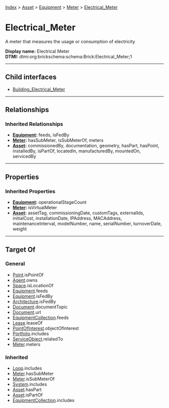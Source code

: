 [Index](../../../../index.md) > [Asset](../../../Asset.md) > [Equipment](../../Equipment.md) > [Meter](../Meter.md) > [Electrical_Meter](#)
# Electrical_Meter

A meter that measures the usage or consumption of electricity


**Display name:** Electrical Meter<br />
**DTMI:** dtmi:org:brickschema:schema:Brick:Electrical_Meter;1

---

## Child interfaces
* [Building_Electrical_Meter](Building-.md)

---

## Relationships

### Inherited Relationships
* **[Equipment](../../Equipment.md):** feeds, isFedBy
* **[Meter](../Meter.md):** hasSubMeter, isSubMeterOf, meters
* **[Asset](../../../Asset.md):** commissionedBy, documentation, geometry, hasPart, hasPoint, installedBy, isPartOf, locatedIn, manufacturedBy, mountedOn, servicedBy

---

## Properties

### Inherited Properties
* **[Equipment](../../Equipment.md):** operationalStageCount
* **[Meter](../Meter.md):** isVirtualMeter
* **[Asset](../../../Asset.md):** assetTag, commissioningDate, customTags, externalIds, initialCost, installationDate, IPAddress, MACAddress, maintenanceInterval, modelNumber, name, serialNumber, turnoverDate, weight

---

## Target Of
### General
* [Point](../../../../Point/Point.md).isPointOf
* [Agent](../../../../Agent/Agent.md).owns
* [Space](../../../../Space/Space.md).isLocationOf
* [Equipment](../../Equipment.md).feeds
* [Equipment](../../Equipment.md).isFedBy
* [Architecture](../../../../Space/Architecture/Architecture.md).isFedBy
* [Document](../../../../Information/Document/Document.md).documentTopic
* [Document](../../../../Information/Document/Document.md).url
* [EquipmentCollection](../../../../Collection/Equipment-.md).feeds
* [Lease](../../../../Event/Lease.md).leaseOf
* [PointOfInterest](../../../../Information/PointOfInterest.md).objectOfInterest
* [Portfolio](../../../../Collection/Portfolio.md).includes
* [ServiceObject](../../../../Information/ServiceObject/ServiceObject.md).relatedTo
* [Meter](../Meter.md).meters
### Inherited
* [Loop](../../../../Collection/Loop/Loop.md).includes
* [Meter](../Meter.md).hasSubMeter
* [Meter](../Meter.md).isSubMeterOf
* [System](../../../../Collection/System/System.md).includes
* [Asset](../../../Asset.md).hasPart
* [Asset](../../../Asset.md).isPartOf
* [EquipmentCollection](../../../../Collection/Equipment-.md).includes
